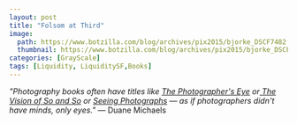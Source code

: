 ```yaml
---
layout: post
title: "Folsom at Third"
image:
  path: https://www.botzilla.com/blog/archives/pix2015/bjorke_DSCF7482.jpg
  thumbnail: https://www.botzilla.com/blog/archives/pix2015/bjorke_DSCF7482.jpg
categories: [GrayScale]
tags: [Liquidity, LiquiditySF,Books]
---
```

<p><i>"Photography books often have titles like <u>The Photographer's Eye</u> or<u> The Vision of So and So</u> or <u>Seeing Photographs</u> &mdash; as if photographers didn't have minds, only eyes."</i> &mdash; Duane Michaels</p>
